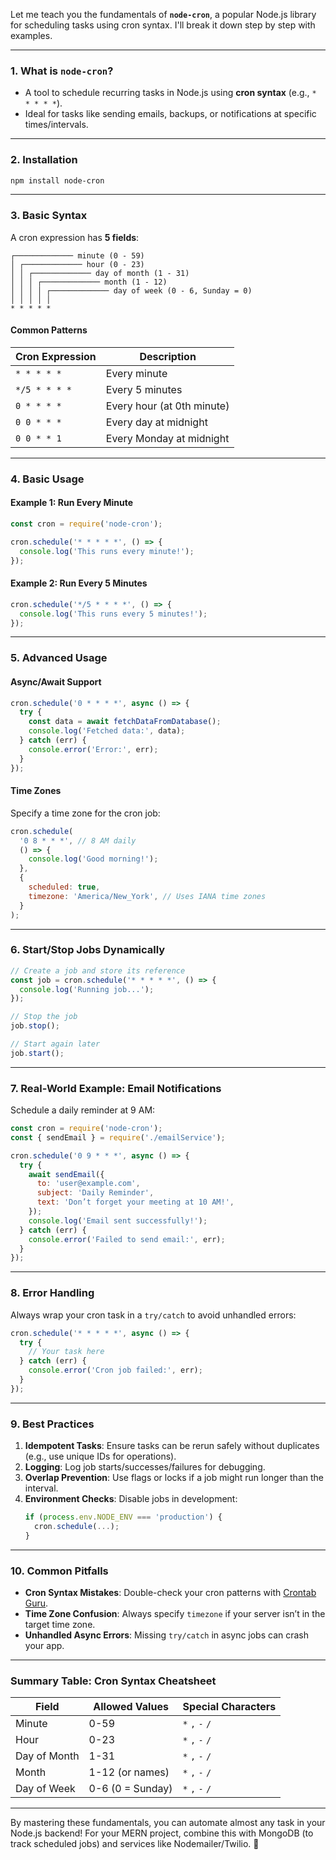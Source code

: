 Let me teach you the fundamentals of **`node-cron`**, a popular Node.js library for scheduling tasks using cron syntax. I'll break it down step by step with examples.

---

### **1. What is `node-cron`?**
- A tool to schedule recurring tasks in Node.js using **cron syntax** (e.g., `* * * * *`).
- Ideal for tasks like sending emails, backups, or notifications at specific times/intervals.

---

### **2. Installation**
```bash
npm install node-cron
```

---

### **3. Basic Syntax**
A cron expression has **5 fields**:
```
┌───────────── minute (0 - 59)
│ ┌───────────── hour (0 - 23)
│ │ ┌───────────── day of month (1 - 31)
│ │ │ ┌───────────── month (1 - 12)
│ │ │ │ ┌───────────── day of week (0 - 6, Sunday = 0)
│ │ │ │ │
* * * * *
```

#### **Common Patterns**
| Cron Expression   | Description                     |
|-------------------|---------------------------------|
| `* * * * *`       | Every minute                   |
| `*/5 * * * *`     | Every 5 minutes                |
| `0 * * * *`       | Every hour (at 0th minute)     |
| `0 0 * * *`       | Every day at midnight          |
| `0 0 * * 1`       | Every Monday at midnight       |

---

### **4. Basic Usage**
#### **Example 1: Run Every Minute**
```javascript
const cron = require('node-cron');

cron.schedule('* * * * *', () => {
  console.log('This runs every minute!');
});
```

#### **Example 2: Run Every 5 Minutes**
```javascript
cron.schedule('*/5 * * * *', () => {
  console.log('This runs every 5 minutes!');
});
```

---

### **5. Advanced Usage**
#### **Async/Await Support**
```javascript
cron.schedule('0 * * * *', async () => {
  try {
    const data = await fetchDataFromDatabase();
    console.log('Fetched data:', data);
  } catch (err) {
    console.error('Error:', err);
  }
});
```

#### **Time Zones**
Specify a time zone for the cron job:
```javascript
cron.schedule(
  '0 8 * * *', // 8 AM daily
  () => {
    console.log('Good morning!');
  },
  {
    scheduled: true,
    timezone: 'America/New_York', // Uses IANA time zones
  }
);
```

---

### **6. Start/Stop Jobs Dynamically**
```javascript
// Create a job and store its reference
const job = cron.schedule('* * * * *', () => {
  console.log('Running job...');
});

// Stop the job
job.stop();

// Start again later
job.start();
```

---

### **7. Real-World Example: Email Notifications**
Schedule a daily reminder at 9 AM:
```javascript
const cron = require('node-cron');
const { sendEmail } = require('./emailService');

cron.schedule('0 9 * * *', async () => {
  try {
    await sendEmail({
      to: 'user@example.com',
      subject: 'Daily Reminder',
      text: 'Don’t forget your meeting at 10 AM!',
    });
    console.log('Email sent successfully!');
  } catch (err) {
    console.error('Failed to send email:', err);
  }
});
```

---

### **8. Error Handling**
Always wrap your cron task in a `try/catch` to avoid unhandled errors:
```javascript
cron.schedule('* * * * *', async () => {
  try {
    // Your task here
  } catch (err) {
    console.error('Cron job failed:', err);
  }
});
```

---

### **9. Best Practices**
1. **Idempotent Tasks**: Ensure tasks can be rerun safely without duplicates (e.g., use unique IDs for operations).
2. **Logging**: Log job starts/successes/failures for debugging.
3. **Overlap Prevention**: Use flags or locks if a job might run longer than the interval.
4. **Environment Checks**: Disable jobs in development:
   ```javascript
   if (process.env.NODE_ENV === 'production') {
     cron.schedule(...);
   }
   ```

---

### **10. Common Pitfalls**
- **Cron Syntax Mistakes**: Double-check your cron patterns with [Crontab Guru](https://crontab.guru/).
- **Time Zone Confusion**: Always specify `timezone` if your server isn’t in the target time zone.
- **Unhandled Async Errors**: Missing `try/catch` in async jobs can crash your app.

---

### **Summary Table: Cron Syntax Cheatsheet**
| Field         | Allowed Values      | Special Characters  |
|---------------|---------------------|---------------------|
| Minute        | 0-59                | `*` `,` `-` `/`     |
| Hour          | 0-23                | `*` `,` `-` `/`     |
| Day of Month  | 1-31                | `*` `,` `-` `/`     |
| Month         | 1-12 (or names)     | `*` `,` `-` `/`     |
| Day of Week   | 0-6 (0 = Sunday)    | `*` `,` `-` `/`     |

---

By mastering these fundamentals, you can automate almost any task in your Node.js backend! For your MERN project, combine this with MongoDB (to track scheduled jobs) and services like Nodemailer/Twilio. 🚀